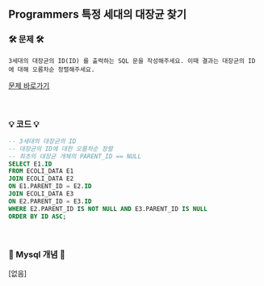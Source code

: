 ## Programmers 특정 세대의 대장균 찾기

### 🛠️ 문제 🛠️

```
3세대의 대장균의 ID(ID) 를 출력하는 SQL 문을 작성해주세요. 이때 결과는 대장균의 ID 에 대해 오름차순 정렬해주세요.
```

[문제 바로가기](https://school.programmers.co.kr/learn/courses/30/lessons/301650)

<br/>

### 💡 코드 💡

```sql
-- 3세대의 대장균의 ID
-- 대장균의 ID에 대한 오름차순 정렬
-- 최초의 대장균 개체의 PARENT_ID == NULL
SELECT E1.ID
FROM ECOLI_DATA E1
JOIN ECOLI_DATA E2
ON E1.PARENT_ID = E2.ID
JOIN ECOLI_DATA E3
ON E2.PARENT_ID = E3.ID
WHERE E2.PARENT_ID IS NOT NULL AND E3.PARENT_ID IS NULL
ORDER BY ID ASC;
```

<br/>

### 📙 Mysql 개념 📙
[없음]
